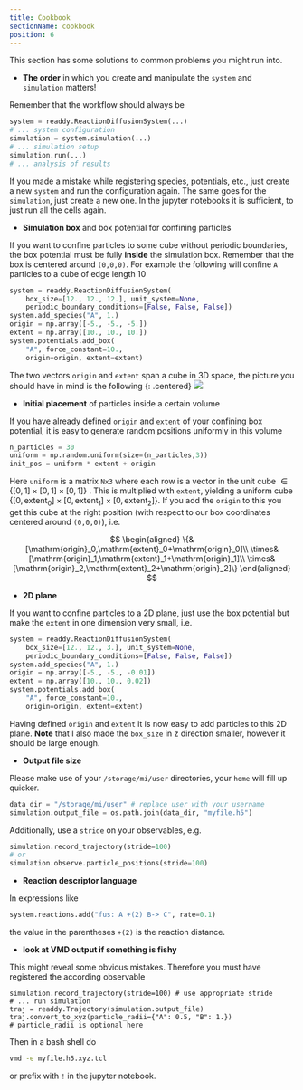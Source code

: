 ```yaml
---
title: Cookbook
sectionName: cookbook
position: 6
---
```


This section has some solutions to common problems you might run into.

- __The order__ in which you create and manipulate the `system` and `simulation` matters!

Remember that the workflow should always be
```python
system = readdy.ReactionDiffusionSystem(...)
# ... system configuration
simulation = system.simulation(...)
# ... simulation setup
simulation.run(...)
# ... analysis of results
```
If you made a mistake while registering species, potentials, etc., just create a new `system` and run the configuration again. The same goes for the `simulation`, just create a new one. In the jupyter notebooks it is sufficient, to just run all the cells again.


- __Simulation box__ and box potential for confining particles

If you want to confine particles to some cube without periodic boundaries, the box potential must be fully __inside__ the simulation box. Remember that the box is centered around `(0,0,0)`. For example the following will confine `A` particles to a cube of edge length 10
```python
system = readdy.ReactionDiffusionSystem(
    box_size=[12., 12., 12.], unit_system=None,
    periodic_boundary_conditions=[False, False, False])
system.add_species("A", 1.)
origin = np.array([-5., -5., -5.])
extent = np.array([10., 10., 10.])
system.potentials.add_box(
    "A", force_constant=10.,
    origin=origin, extent=extent)
```
The two vectors `origin` and `extent` span a cube in 3D space, the picture you should have in mind is the following
{: .centered}
![](assets/box_potential_within.png)

- __Initial placement__ of particles inside a certain volume

If you have already defined `origin` and `extent` of your confining box potential, it is easy to generate random positions uniformly in this volume
```python
n_particles = 30
uniform = np.random.uniform(size=(n_particles,3))
init_pos = uniform * extent + origin
```
Here `uniform` is a matrix `Nx3` where each row is a vector in the unit cube $\in\{[0,1]\times[0,1]\times[0,1]\}$ . This is multiplied with `extent`, yielding a uniform cube $\{[0,\mathrm{extent}_0]\times[0,\mathrm{extent}_1]\times[0,\mathrm{extent}_2]\}$. If you add the `origin` to this you get this cube at the right position (with respect to our box coordinates centered around `(0,0,0)`), i.e. 

$$
\begin{aligned}
\{&[\mathrm{origin}_0,\mathrm{extent}_0+\mathrm{origin}_0]\\
\times&[\mathrm{origin}_1,\mathrm{extent}_1+\mathrm{origin}_1]\\
\times&[\mathrm{origin}_2,\mathrm{extent}_2+\mathrm{origin}_2]\}
\end{aligned}
$$

- __2D plane__

If you want to confine particles to a 2D plane, just use the box potential but make the `extent` in one dimension very small, i.e.
```python
system = readdy.ReactionDiffusionSystem(
    box_size=[12., 12., 3.], unit_system=None,
    periodic_boundary_conditions=[False, False, False])
system.add_species("A", 1.)
origin = np.array([-5., -5., -0.01])
extent = np.array([10., 10., 0.02])
system.potentials.add_box(
    "A", force_constant=10.,
    origin=origin, extent=extent)
```
Having defined `origin` and `extent` it is now easy to add particles to this 2D plane. __Note__ that I also made the `box_size` in z direction smaller, however it should be large enough.


- __Output file size__

Please make use of your `/storage/mi/user` directories, your `home` will fill up quicker.
```python
data_dir = "/storage/mi/user" # replace user with your username
simulation.output_file = os.path.join(data_dir, "myfile.h5")
```
Additionally, use a `stride` on your observables, e.g.
```python
simulation.record_trajectory(stride=100)
# or
simulation.observe.particle_positions(stride=100)
```


- __Reaction descriptor language__

In expressions like
```python
system.reactions.add("fus: A +(2) B-> C", rate=0.1)
```
the value in the parentheses `+(2)` is the reaction distance.

- __look at VMD output if something is fishy__

This might reveal some obvious mistakes. Therefore you must have registered the according observable
```
simulation.record_trajectory(stride=100) # use appropriate stride
# ... run simulation
traj = readdy.Trajectory(simulation.output_file)
traj.convert_to_xyz(particle_radii={"A": 0.5, "B": 1.})
# particle_radii is optional here
```
Then in a bash shell do
```bash
vmd -e myfile.h5.xyz.tcl
```
or prefix with `!` in the jupyter notebook.